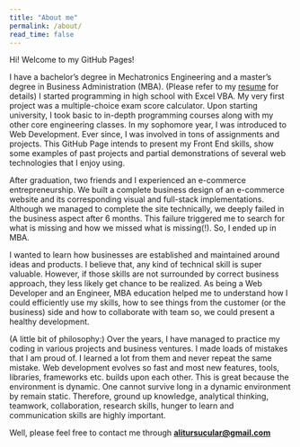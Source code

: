 ```yaml
---
title: "About me"
permalink: /about/
read_time: false
---
```


Hi! Welcome to my GitHub Pages!

I have a bachelor’s degree in Mechatronics Engineering and a master’s degree in Business Administration (MBA). (Please refer to my [resume](https://alitursucular.github.io/assets/docs/ali-tursucular-resume.pdf) for details) I started programming in high school with Excel VBA. My very first project was a multiple-choice exam score calculator. Upon starting university, I took basic to in-depth programming courses along with my other core engineering classes. In my sophomore year, I was introduced to Web Development. Ever since, I was involved in tons of assignments and projects. This GitHub Page intends to present my Front End skills, show some examples of past projects and partial demonstrations of several web technologies that I enjoy using.

After graduation, two friends and I experienced an e-commerce entrepreneurship. We built a complete business design of an e-commerce website and its corresponding visual and full-stack implementations. Although we managed to complete the site technically, we deeply failed in the business aspect after 6 months. This failure triggered me to search for what is missing and how we missed what is missing(!). So, I ended up in MBA.

I wanted to learn how businesses are established and maintained around ideas and products. I believe that, any kind of technical skill is super valuable. However, if those skills are not surrounded by correct business approach, they less likely get chance to be realized. As being a Web Developer and an Engineer, MBA education helped me to understand how I could efficiently use my skills, how to see things from the customer (or the business) side and how to collaborate with team so, we could present a healthy development.

(A little bit of philosophy:) Over the years, I have managed to practice my coding in various projects and business ventures. I made loads of mistakes that I am proud of. I learned a lot from them and never repeat the same mistake. Web development evolves so fast and most new features, tools, libraries, frameworks etc. builds upon each other. This is great because the environment is dynamic. One cannot survive long in a dynamic environment by remain static. Therefore, ground up knowledge, analytical thinking, teamwork, collaboration, research skills, hunger to learn and communication skills are highly important.

Well, please feel free to contact me through **alitursucular@gmail.com**
